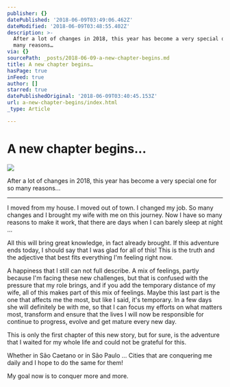 ```yaml
---
publisher: {}
datePublished: '2018-06-09T03:49:06.462Z'
dateModified: '2018-06-09T03:48:55.402Z'
description: >-
  After a lot of changes in 2018, this year has become a very special one for so
  many reasons…
via: {}
sourcePath: _posts/2018-06-09-a-new-chapter-begins.md
title: A new chapter begins…
hasPage: true
inFeed: true
author: []
starred: true
datePublishedOriginal: '2018-06-09T03:40:45.153Z'
url: a-new-chapter-begins/index.html
_type: Article

---
```

# A new chapter begins...
![](https://the-grid-user-content.s3-us-west-2.amazonaws.com/5297319a-8563-48d7-8ee2-f23db5ebe582.jpg)

After a lot of changes in 2018, this year has become a very special one for so many reasons...

---

I moved from my house. I moved out of town. I changed my job. So many changes and I brought my wife with me on this journey. Now I have so many reasons to make it work, that there are days when I can barely sleep at night ...

All this will bring great knowledge, in fact already brought. If this adventure ends today, I should say that I was glad for all of this! This is the truth and the adjective that best fits everything I'm feeling right now.

A happiness that I still can not full describe. A mix of feelings, partly because I'm facing these new challenges, but that is confused with the pressure that my role brings, and if you add the temporary distance of my wife, all of this makes part of this mix of feelings. Maybe this last part is the one that affects me the most, but like I said, it's temporary. In a few days she will definitely be with me, so that I can focus my efforts on what matters most, transform and ensure that the lives I will now be responsible for continue to progress, evolve and get mature every new day.

This is only the first chapter of this new story, but for sure, is the adventure that I waited for my whole life and could not be grateful for this.

Whether in São Caetano or in São Paulo ... Cities that are conquering me daily and I hope to do the same for them!

My goal now is to conquer more and more.